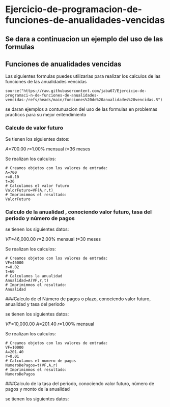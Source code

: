 # Ejercicio-de-programacion-de-funciones-de-anualidades-vencidas

## Se dara a continuacion un ejemplo del uso de las formulas
## Funciones de anualidades vencidas 
Las siguientes formulas puedes utilizarlas para realizar los calculos de las funciones de las anualidades vencidas 

```{r}
source("https://raw.githubusercontent.com/jaba67/Ejercicio-de-programaci-n-de-funciones-de-anualidades-vencidas-/refs/heads/main/funciones%20de%20anualidades%20vencidas.R")
```

se daran ejemplos a contunuacion del uso de las formulas en problemas practicos para su mejor entendimiento

### Calculo de valor futuro 

Se tienen los siguientes datos:

$A$=700.00
$r$=1.00% mensual
$t$=36 meses

Se realizan los calculos:

```{r}
# Creamos objetos con los valores de entrada:
A=700
r=0.10
t=36
# Calculamos el valor futuro
ValorFuturo=VF(A,r,t)
# Imprimimmos el resultado: 
ValorFuturo
```

### Calculo de la anualidad , conociendo valor futuro, tasa del periodo y número de pagos

se tienen los siguientes datos:

$VF$=46,000.00
$r$=2.00% mensual
$t$=30 meses

Se realizan los calculos:

```{r}
# Creamos objetos con los valores de entrada:
VF=46000
r=0.02
t=60
# Calculamos la anualidad
Anualidad=A(VF,r,t)
# Imprimimmos el resultado: 
Anualidad
```

###Calculo de el Número de pagos o plazo, conociendo valor futuro, anualidad y tasa del periodo

se tienen los siguientes datos:

$VF$=10,000.00
$A$=201.40
$r$=1.00% mensual

Se realizan los calculos:

```{r}
# Creamos objetos con los valores de entrada:
VF=10000
A=201.40
r=0.01
# Calculamos el numero de pagos
NumeroDePagos=t(VF,A,r)
# Imprimimmos el resultado: 
NumeroDePagos
```

###Calculo de  la tasa del periodo, conociendo valor futuro, número de pagos y monto de la anualidad

se tienen los siguientes datos:

